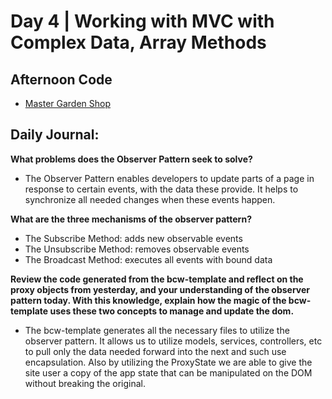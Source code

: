 # Day 4 | Working with MVC with Complex Data, Array Methods

## Afternoon Code
+ [Master Garden Shop](https://github.com/ShereneC/MasterGardenShop)

## Daily Journal:

**What problems does the Observer Pattern seek to solve?**

+ The Observer Pattern enables developers to update parts of a page in response to certain events, with the data these provide. It helps to synchronize all needed changes when these events happen. 

**What are the three mechanisms of the observer pattern?**

+ The Subscribe Method: adds new observable events
+ The Unsubscribe Method: removes observable events
+ The Broadcast Method: executes all events with bound data

**Review the code generated from the bcw-template and reflect on the proxy objects from yesterday, and your understanding of the observer pattern today. With this knowledge, explain how the magic of the bcw-template uses these two concepts to manage and update the dom.**

+ The bcw-template generates all the necessary files to utilize the observer pattern. It allows us to utilize models, services, controllers, etc to pull only the data needed forward into the next and such use encapsulation. Also by utilizing the ProxyState we are able to give the site user a copy of the app state that can be manipulated on the DOM without breaking the original.